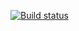 [![Build status](https://ci.appveyor.com/api/projects/status/93p04q94dxltofj2?svg=true)](https://ci.appveyor.com/project/AnastasiyaRiabova/testmode-main)